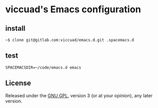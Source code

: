 viccuad's Emacs configuration
==============================

install
-------

```
~$ clone git@gitlab.com:viccuad/emacs.d.git .spacemacs.d
```

test
----

```
SPACEMACSDIR=~/code/emacs.d emacs
```

License
-------

Released under the [GNU GPL][gpl], version 3 (or at your opinion), any
later version.

 [gpl]: http://www.gnu.org/licenses/gpl.html
